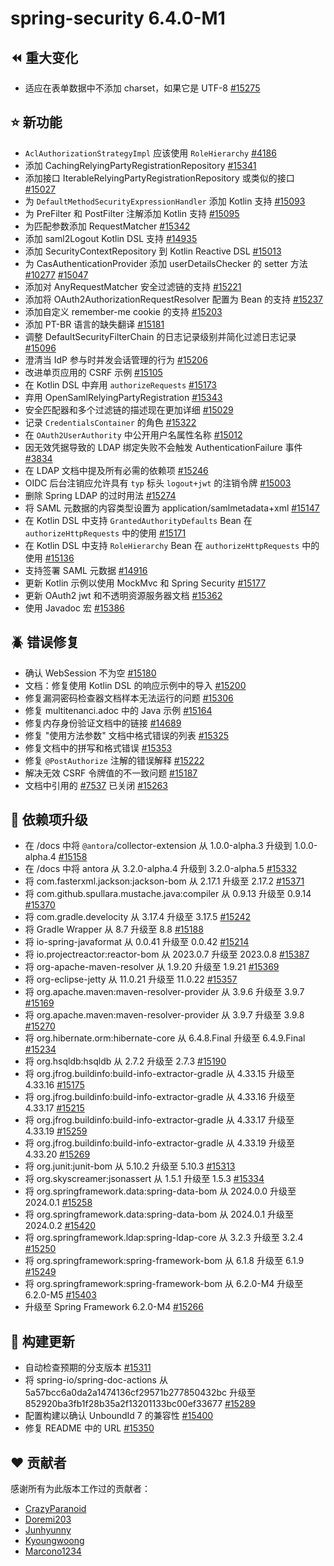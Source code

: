 # spring-security 6.4.0-M1

## ⏪ 重大变化

- 适应在表单数据中不添加 charset，如果它是 UTF-8 [#15275](https://github.com/spring-projects/spring-security/issues/15275)

## ⭐ 新功能

- `AclAuthorizationStrategyImpl` 应该使用 `RoleHierarchy` [#4186](https://github.com/spring-projects/spring-security/issues/4186)
- 添加 CachingRelyingPartyRegistrationRepository [#15341](https://github.com/spring-projects/spring-security/issues/15341)
- 添加接口 IterableRelyingPartyRegistrationRepository 或类似的接口 [#15027](https://github.com/spring-projects/spring-security/issues/15027)
- 为 `DefaultMethodSecurityExpressionHandler` 添加 Kotlin 支持 [#15093](https://github.com/spring-projects/spring-security/issues/15093)
- 为 PreFilter 和 PostFilter 注解添加 Kotlin 支持 [#15095](https://github.com/spring-projects/spring-security/pull/15095)
- 为匹配参数添加 RequestMatcher [#15342](https://github.com/spring-projects/spring-security/issues/15342)
- 添加 saml2Logout Kotlin DSL 支持 [#14935](https://github.com/spring-projects/spring-security/issues/14935)
- 添加 SecurityContextRepository 到 Kotlin Reactive DSL [#15013](https://github.com/spring-projects/spring-security/pull/15013)
- 为 CasAuthenticationProvider 添加 userDetailsChecker 的 setter 方法 [#10277](https://github.com/spring-projects/spring-security/issues/10277) [#15047](https://github.com/spring-projects/spring-security/pull/15047)
- 添加对 AnyRequestMatcher 安全过滤链的支持 [#15221](https://github.com/spring-projects/spring-security/pull/15221)
- 添加将 OAuth2AuthorizationRequestResolver 配置为 Bean 的支持 [#15237](https://github.com/spring-projects/spring-security/pull/15237)
- 添加自定义 remember-me cookie 的支持 [#15203](https://github.com/spring-projects/spring-security/pull/15203)
- 添加 PT-BR 语言的缺失翻译 [#15181](https://github.com/spring-projects/spring-security/pull/15181)
- 调整 DefaultSecurityFilterChain 的日志记录级别并简化过滤日志记录 [#15096](https://github.com/spring-projects/spring-security/pull/15096)
- 澄清当 IdP 参与时并发会话管理的行为 [#15206](https://github.com/spring-projects/spring-security/issues/15206)
- 改进单页应用的 CSRF 示例 [#15105](https://github.com/spring-projects/spring-security/issues/15105)
- 在 Kotlin DSL 中弃用 `authorizeRequests` [#15173](https://github.com/spring-projects/spring-security/issues/15173)
- 弃用 OpenSamlRelyingPartyRegistration [#15343](https://github.com/spring-projects/spring-security/issues/15343)
- 安全匹配器和多个过滤链的描述现在更加详细 [#15029](https://github.com/spring-projects/spring-security/pull/15029)
- 记录 `CredentialsContainer` 的角色 [#15322](https://github.com/spring-projects/spring-security/issues/15322)
- 在 `OAuth2UserAuthority` 中公开用户名属性名称 [#15012](https://github.com/spring-projects/spring-security/pull/15012)
- 因无效凭据导致的 LDAP 绑定失败不会触发 AuthenticationFailure 事件 [#3834](https://github.com/spring-projects/spring-security/issues/3834)
- 在 LDAP 文档中提及所有必需的依赖项 [#15246](https://github.com/spring-projects/spring-security/issues/15246)
- OIDC 后台注销应允许具有 `typ` 标头 `logout+jwt` 的注销令牌 [#15003](https://github.com/spring-projects/spring-security/issues/15003)
- 删除 Spring LDAP 的过时用法 [#15274](https://github.com/spring-projects/spring-security/issues/15274)
- 将 SAML 元数据的内容类型设置为 application/samlmetadata+xml [#15147](https://github.com/spring-projects/spring-security/issues/15147)
- 在 Kotlin DSL 中支持 `GrantedAuthorityDefaults` Bean 在 `authorizeHttpRequests` 中的使用 [#15171](https://github.com/spring-projects/spring-security/issues/15171)
- 在 Kotlin DSL 中支持 `RoleHierarchy` Bean 在 `authorizeHttpRequests` 中的使用 [#15136](https://github.com/spring-projects/spring-security/issues/15136)
- 支持签署 SAML 元数据 [#14916](https://github.com/spring-projects/spring-security/pull/14916)
- 更新 Kotlin 示例以使用 MockMvc 和 Spring Security [#15177](https://github.com/spring-projects/spring-security/pull/15177)
- 更新 OAuth2 jwt 和不透明资源服务器文档 [#15362](https://github.com/spring-projects/spring-security/pull/15362)
- 使用 Javadoc 宏 [#15386](https://github.com/spring-projects/spring-security/issues/15386)

## 🪲 错误修复

- 确认 WebSession 不为空 [#15180](https://github.com/spring-projects/spring-security/issues/15180)
- 文档：修复使用 Kotlin DSL 的响应示例中的导入 [#15200](https://github.com/spring-projects/spring-security/pull/15200)
- 修复漏洞密码检查器文档样本无法运行的问题 [#15306](https://github.com/spring-projects/spring-security/issues/15306)
- 修复 multitenanci.adoc 中的 Java 示例 [#15164](https://github.com/spring-projects/spring-security/pull/15164)
- 修复内存身份验证文档中的链接 [#14689](https://github.com/spring-projects/spring-security/pull/14689)
- 修复 "使用方法参数" 文档中格式错误的列表 [#15325](https://github.com/spring-projects/spring-security/pull/15325)
- 修复文档中的拼写和格式错误 [#15353](https://github.com/spring-projects/spring-security/pull/15353)
- 修复 `@PostAuthorize` 注解的错误解释 [#15222](https://github.com/spring-projects/spring-security/pull/15222)
- 解决无效 CSRF 令牌值的不一致问题 [#15187](https://github.com/spring-projects/spring-security/issues/15187)
- 文档中引用的 [#7537](https://github.com/spring-projects/spring-security/issues/7537) 已关闭 [#15263](https://github.com/spring-projects/spring-security/issues/15263)

## 🔨 依赖项升级

- 在 /docs 中将 `@antora`/collector-extension 从 1.0.0-alpha.3 升级到 1.0.0-alpha.4 [#15158](https://github.com/spring-projects/spring-security/pull/15158)
- 在 /docs 中将 antora 从 3.2.0-alpha.4 升级到 3.2.0-alpha.5 [#15332](https://github.com/spring-projects/spring-security/pull/15332)
- 将 com.fasterxml.jackson:jackson-bom 从 2.17.1 升级至 2.17.2 [#15371](https://github.com/spring-projects/spring-security/pull/15371)
- 将 com.github.spullara.mustache.java:compiler 从 0.9.13 升级至 0.9.14 [#15370](https://github.com/spring-projects/spring-security/pull/15370)
- 将 com.gradle.develocity 从 3.17.4 升级至 3.17.5 [#15242](https://github.com/spring-projects/spring-security/pull/15242)
- 将 Gradle Wrapper 从 8.7 升级至 8.8 [#15188](https://github.com/spring-projects/spring-security/pull/15188)
- 将 io-spring-javaformat 从 0.0.41 升级至 0.0.42 [#15214](https://github.com/spring-projects/spring-security/pull/15214)
- 将 io.projectreactor:reactor-bom 从 2023.0.7 升级至 2023.0.8 [#15387](https://github.com/spring-projects/spring-security/pull/15387)
- 将 org-apache-maven-resolver 从 1.9.20 升级至 1.9.21 [#15369](https://github.com/spring-projects/spring-security/pull/15369)
- 将 org-eclipse-jetty 从 11.0.21 升级至 11.0.22 [#15357](https://github.com/spring-projects/spring-security/pull/15357)
- 将 org.apache.maven:maven-resolver-provider 从 3.9.6 升级至 3.9.7 [#15169](https://github.com/spring-projects/spring-security/pull/15169)
- 将 org.apache.maven:maven-resolver-provider 从 3.9.7 升级至 3.9.8 [#15270](https://github.com/spring-projects/spring-security/pull/15270)
- 将 org.hibernate.orm:hibernate-core 从 6.4.8.Final 升级至 6.4.9.Final [#15234](https://github.com/spring-projects/spring-security/pull/15234)
- 将 org.hsqldb:hsqldb 从 2.7.2 升级至 2.7.3 [#15190](https://github.com/spring-projects/spring-security/pull/15190)
- 将 org.jfrog.buildinfo:build-info-extractor-gradle 从 4.33.15 升级至 4.33.16 [#15175](https://github.com/spring-projects/spring-security/pull/15175)
- 将 org.jfrog.buildinfo:build-info-extractor-gradle 从 4.33.16 升级至 4.33.17 [#15215](https://github.com/spring-projects/spring-security/pull/15215)
- 将 org.jfrog.buildinfo:build-info-extractor-gradle 从 4.33.17 升级至 4.33.19 [#15259](https://github.com/spring-projects/spring-security/pull/15259)
- 将 org.jfrog.buildinfo:build-info-extractor-gradle 从 4.33.19 升级至 4.33.20 [#15269](https://github.com/spring-projects/spring-security/pull/15269)
- 将 org.junit:junit-bom 从 5.10.2 升级至 5.10.3 [#15313](https://github.com/spring-projects/spring-security/pull/15313)
- 将 org.skyscreamer:jsonassert 从 1.5.1 升级至 1.5.3 [#15334](https://github.com/spring-projects/spring-security/pull/15334)
- 将 org.springframework.data:spring-data-bom 从 2024.0.0 升级至 2024.0.1 [#15258](https://github.com/spring-projects/spring-security/pull/15258)
- 将 org.springframework.data:spring-data-bom 从 2024.0.1 升级至 2024.0.2 [#15420](https://github.com/spring-projects/spring-security/pull/15420)
- 将 org.springframework.ldap:spring-ldap-core 从 3.2.3 升级至 3.2.4 [#15250](https://github.com/spring-projects/spring-security/pull/15250)
- 将 org.springframework:spring-framework-bom 从 6.1.8 升级至 6.1.9 [#15249](https://github.com/spring-projects/spring-security/pull/15249)
- 将 org.springframework:spring-framework-bom 从 6.2.0-M4 升级至 6.2.0-M5 [#15403](https://github.com/spring-projects/spring-security/pull/15403)
- 升级至 Spring Framework 6.2.0-M4 [#15266](https://github.com/spring-projects/spring-security/issues/15266)

## 🔩 构建更新

- 自动检查预期的分支版本 [#15311](https://github.com/spring-projects/spring-security/issues/15311)
- 将 spring-io/spring-doc-actions 从 5a57bcc6a0da2a1474136cf29571b277850432bc 升级至 852920ba3fb1f28b35a2f13201133bc00ef33677 [#15289](https://github.com/spring-projects/spring-security/pull/15289)
- 配置构建以确认 UnboundId 7 的兼容性 [#15400](https://github.com/spring-projects/spring-security/issues/15400)
- 修复 README 中的 URL [#15350](https://github.com/spring-projects/spring-security/pull/15350)

## ❤️ 贡献者

感谢所有为此版本工作过的贡献者：

- [CrazyParanoid](https://github.com/CrazyParanoid)
- [Doremi203](https://github.com/Doremi203)
- [Junhyunny](https://github.com/Junhyunny)
- [Kyoungwoong](https://github.com/Kyoungwoong)
- [Marcono1234](https://github.com/Marcono1234)
```